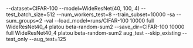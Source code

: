 --dataset=CIFAR-100 --model=WideResNet(40, 100, 4) --test_batch_size=512 --num_workers_test=8 --train_subset=10000 -sa --sum_groups=2 -val --load_model=runs/CIFAR-100 10000 full WideResNet40_4 platou beta-random-sum2 --save_dir=CIFAR-100 10000 full WideResNet40_4 platou beta-random-sum2 aug_test --skip_existing --test_only --aug_test=125